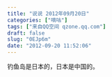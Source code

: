```yaml
---
title: "说说 2012年09月20日"
categories: ["嘀咕"]
tags: ["来自QQ空间 qzone.qq.com"]
draft: false
slug: "0EJp6m"
date: "2012-09-20 11:52:06"
---
```


钓鱼岛是日本的，日本是中国的。
